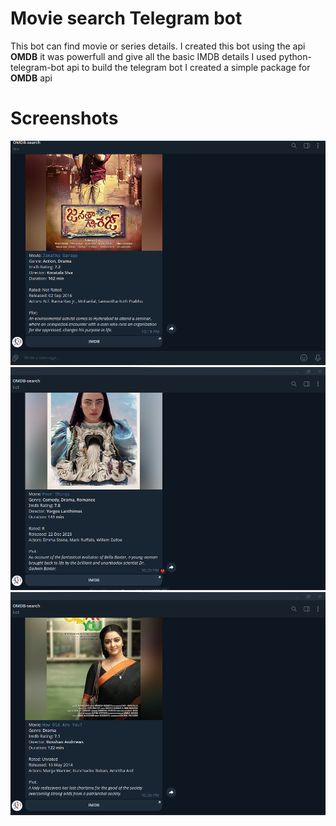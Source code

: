 # Movie search Telegram bot 

This bot can find movie or series details. 
I created this bot using the api **OMDB** it was powerfull and give all the basic IMDB details 
I used python-telegram-bot api to build the telegram bot 
I created a simple package for **OMDB** api 

# Screenshots
![preview](./preview-3.png)
![preview](./preview-2.png)
![preview](./preview-1.png)

